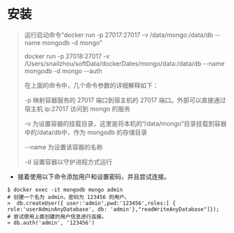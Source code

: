 # 安装

> 运行启动命令“docker run -p 27017:27017 -v /data/mongo:/data/db --name mongodb -d mongo”
>
> docker run -p 27018:27017 -v /Users/snailzhou/softData/dockerDates/mongo/data:/data/db --name mongodb -d mongo --auth
>
> 在上面的命令中，几个命令参数的详细解释如下：
>
> -p 映射容器服务的 27017 端口到宿主机的 27017 端口。外部可以直接通过 宿主机 ip:27017 访问到 mongo 的服务
>
> -v 为设置容器的挂载目录，这里是将本机的“/data/mongo”目录挂载到容器中的/data/db中，作为 mongodb 的存储目录
>
> --name 为设置该容器的名称
>
> -d 设置容器以守护进程方式运行

- 接着使用以下命令添加用户和设置密码，并且尝试连接。

```
$ docker exec -it mongodb mongo admin
# 创建一个名为 admin，密码为 123456 的用户。
>  db.createUser({ user:'admin',pwd:'123456',roles:[ { role:'userAdminAnyDatabase', db: 'admin'},"readWriteAnyDatabase"]});
# 尝试使用上面创建的用户信息进行连接。
> db.auth('admin', '123456')
```